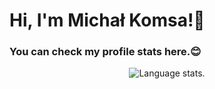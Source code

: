 # Hi, I'm Michał Komsa!👋

### You can check my profile stats here.😊

<div align="center">
  <img src="https://github-readme-stats.vercel.app/api/top-langs/?username=Ilvondir&langs_count=6&theme=tokyonight" alt="Language stats.">
</div>
